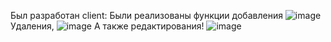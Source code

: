Был разработан client:
Были реализованы функции добавления
![image](https://github.com/user-attachments/assets/7fc2d715-8d37-4d9e-81ef-69b096bbcb5a)
Удаления, 
![image](https://github.com/user-attachments/assets/c8187f4a-2a4d-42f2-8665-1e003899002a)
А также редактирования!
 ![image](https://github.com/user-attachments/assets/433aacbd-e1c1-4829-9553-4d1b66313b80)
